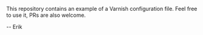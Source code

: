 This repository contains an example of a Varnish configuration file.
Feel free to use it, PRs are also welcome.

-- Erik
